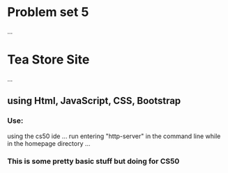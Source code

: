# Problem set 5

...

# Tea Store Site

...

## using Html, JavaScript, CSS, Bootstrap

### Use:

using the cs50 ide
...
run entering "http-server" in the command line while in the homepage directory
...

### This is some pretty basic stuff but doing for CS50

